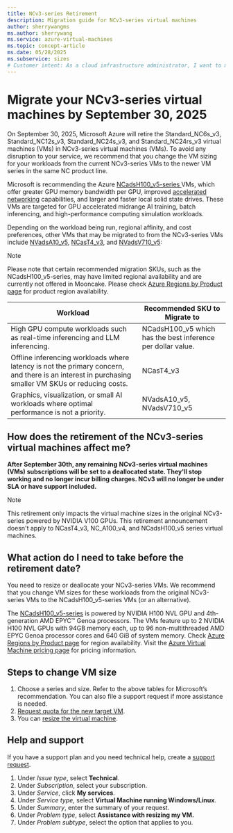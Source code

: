 ```yaml
---
title: NCv3-series Retirement
description: Migration guide for NCv3-series virtual machines
author: sherrywangms
ms.author: sherrywang
ms.service: azure-virtual-machines
ms.topic: concept-article
ms.date: 05/28/2025
ms.subservice: sizes
# Customer intent: As a cloud infrastructure administrator, I want to migrate my NCv3-series virtual machines to a supported VM size by the retirement date, so that I can maintain my workloads without service disruption and ensure ongoing performance enhancements.
---
```

# Migrate your NCv3-series virtual machines by September 30, 2025

On September 30, 2025, Microsoft Azure will retire the Standard_NC6s_v3, Standard_NC12s_v3, Standard_NC24s_v3, and Standard_NC24rs_v3 virtual machines (VMs) in NCv3-series virtual machines (VMs). To avoid any disruption to your service, we recommend that you change the VM sizing for your workloads from the current NCv3-series VMs to the newer VM series in the same NC product line.

Microsoft is recommending the Azure [NCadsH100_v5-series ](/azure/virtual-machines/ncads-h100-v5?source=recommendations)VMs, which offer greater GPU memory bandwidth per GPU, improved [accelerated networking](/azure/virtual-network/create-vm-accelerated-networking-cli) capabilities, and larger and faster local solid state drives. These VMs are targeted for GPU accelerated midrange AI training, batch inferencing, and high-performance computing simulation workloads.

Depending on the workload being run, regional affinity, and cost preferences, other VMs that may be migrated to from the NCv3-series VMs include [NVadsA10_v5](/azure/virtual-machines/sizes/gpu-accelerated/nvadsa10v5-series?tabs=sizebasic), [NCasT4_v3](/azure/virtual-machines/sizes/gpu-accelerated/ncast4v3-series?tabs=sizebasic), and [NVadsV710_v5](/azure/virtual-machines/sizes/gpu-accelerated/nvadsv710-v5-series?tabs=sizebasic): 

> [!NOTE]
> Please note that certain recommended migration SKUs, such as the NCadsH100_v5-series, may have limited regional availability and are currently not offered in Mooncake. Please check [Azure Regions by Product page](https://azure.microsoft.com/explore/global-infrastructure/products-by-region/) for product region availability. 

|Workload|Recommended SKU to Migrate to|
| -------- | -------- |
|High GPU compute workloads such as real-time inferencing and LLM inferencing.|NCadsH100_v5 which has the best inference per dollar value.|
|Offline inferencing workloads where latency is not the primary concern, and there is an interest in purchasing smaller VM SKUs or reducing costs.|NCasT4_v3|
|Graphics, visualization, or small AI workloads where optimal performance is not a priority. |NVadsA10_v5, NVadsV710_v5|

## How does the retirement of the NCv3-series virtual machines affect me?

**After** **September 30th, any remaining** **NCv3-series virtual machines (VMs) subscriptions will be set to a deallocated state. They'll stop working and no longer incur billing charges. NCv3 will no longer be under SLA or have support included.** 

> [!Note]
> This retirement only impacts the virtual machine sizes in the original NCv3-series powered by NVIDIA V100 GPUs. This retirement announcement doesn't apply to NCasT4_v3, NC_A100_v4, and NCadsH100_v5 series virtual machines.

## What action do I need to take before the retirement date? 

You need to resize or deallocate your NCv3-series VMs. We recommend that you change VM sizes for these workloads from the original NCv3-series VMs to the NCadsH100_v5-series VMs (or an alternative).

The [NCadsH100_v5-series](/azure/virtual-machines/ncads-h100-v5?source=recommendations) is powered by NVIDIA H100 NVL GPU and 4th-generation AMD EPYC™ Genoa processors. The VMs feature up to 2 NVIDIA H100 NVL GPUs with 94GB memory each, up to 96 non-multithreaded AMD EPYC Genoa processor cores and 640 GiB of system memory. Check [Azure Regions by Product page](https://azure.microsoft.com/explore/global-infrastructure/products-by-region/) for region availability. Visit the [Azure Virtual Machine pricing page](https://azure.microsoft.com/pricing/details/virtual-machines/) for pricing information.

## Steps to change VM size 

1. Choose a series and size. Refer to the above tables for Microsoft’s recommendation. You can also file a support request if more assistance is needed.
2. [Request quota for the new target VM](/azure/azure-portal/supportability/per-vm-quota-requests).
3. You can [resize the virtual machine](resize-vm.md). 

   

## Help and support

If you have a support plan and you need technical help, create a [support request](https://portal.azure.com/). 

1. Under _Issue type_, select **Technical**. 
2. Under _Subscription_, select your subscription. 
3. Under _Service_, click **My services**.  
4. Under _Service type_, select **Virtual Machine running Windows/Linux**.
5. Under _Summary_, enter the summary of your request.
6. Under _Problem type_, select **Assistance with resizing my VM.**
1. Under _Problem subtype_, select the option that applies to you.

